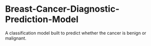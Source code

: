 # Breast-Cancer-Diagnostic-Prediction-Model
A classification model built to predict whether the cancer is benign or malignant.
